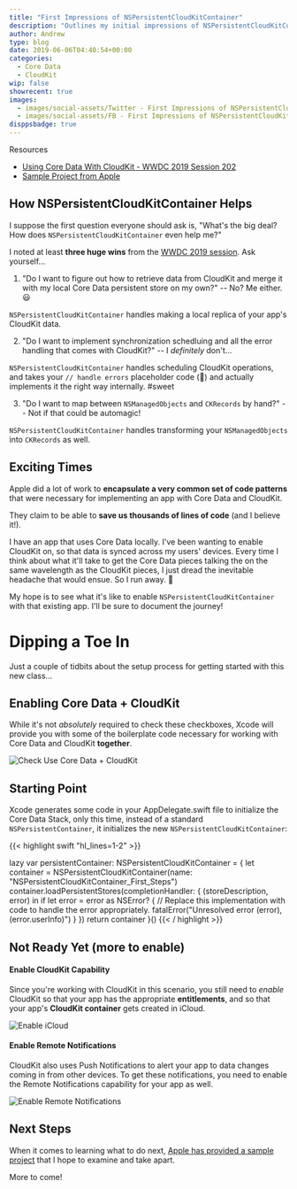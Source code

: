 ```yaml
---
title: "First Impressions of NSPersistentCloudKitContainer"
description: "Outlines my initial impressions of NSPersistentCloudKitContainer and what excites me about building Core Data and CloudKit apps moving forward."
author: Andrew
type: blog
date: 2019-06-06T04:40:54+00:00
categories:
  - Core Data
  - CloudKit
wip: false
showrecent: true
images:
  - images/social-assets/Twitter - First Impressions of NSPersistentCloudKitContainer.png
  - images/social-assets/FB - First Impressions of NSPersistentCloudKitContainer.png
disppsbadge: true
---
```


<a name="resources" class="jump-target"></a>
<div class="resources">
<div class="resources-header">
Resources
</div>
<ul class="resources-content">
<li>
<i class="fas fa-link"></i> <a href="https://developer.apple.com/videos/play/wwdc2019/202" rel="nofollow">Using Core Data With CloudKit - WWDC 2019 Session 202</a>
</li>
<li>
<i class="fas fa-file-code"></i> <a href="https://developer.apple.com/documentation/coredata/synchronizing_a_local_store_to_the_cloud" rel="nofollow">Sample Project from Apple</a>
</li>
</ul>
</div>

## How NSPersistentCloudKitContainer Helps
I suppose the first question everyone should ask is, "What's the big deal?  How does `NSPersistentCloudKitContainer` even help me?"

I noted at least **three huge wins** from the <a href="https://developer.apple.com/videos/play/wwdc2019/202" rel="nofollow">WWDC 2019 session</a>.  Ask yourself...

1) "Do I want to figure out how to retrieve data from CloudKit and merge it with my local Core Data persistent store on my own?" -- No?  Me either. 😃

`NSPersistentCloudKitContainer` handles making a local replica of your app's CloudKit data.

2) "Do I want to implement synchronization schedluing and all the error handling that comes with CloudKit?" -- I *definitely* don't...  

`NSPersistentCloudKitContainer` handles scheduling CloudKit operations, and takes your `// handle errors` placeholder code (👀) and actually implements it the right way internally. #sweet

3) "Do I want to map between `NSManagedObjects` and `CKRecords` by hand?" -- Not if that could be automagic!

`NSPersistentCloudKitContainer` handles transforming your `NSManagedObjects` into `CKRecords` as well.

## Exciting Times
Apple did a lot of work to **encapsulate a very common set of code patterns** that were necessary for implementing an app with Core Data and CloudKit.

They claim to be able to **save us thousands of lines of code** (and I believe it!).

I have an app that uses Core Data locally. I've been wanting to enable CloudKit on, so that data is synced across my users' devices.  Every time I think about what it'll take to get the Core Data pieces talking the on the same wavelength as the CloudKit pieces, I just dread the inevitable headache that would ensue.  So I run away.  😬

My hope is to see what it's like to enable `NSPersistentCloudKitContainer` with that existing app.  I'll be sure to document the journey!

# Dipping a Toe In
Just a couple of tidbits about the setup process for getting started with this new class...

## Enabling Core Data + CloudKit
While it's not *absolutely* required to check these checkboxes, Xcode will provide you with some of the boilerplate code necessary for working with Core Data and CloudKit **together**.

![Check Use Core Data + CloudKit](enable-coredata-cloudkit.png)

## Starting Point
Xcode generates some code in your AppDelegate.swift file to initialize the Core Data Stack, only this time, instead of a standard `NSPersistentContainer`, it initializes the new `NSPersistentCloudKitContainer`:

{{< highlight swift "hl_lines=1-2" >}}

lazy var persistentContainer: NSPersistentCloudKitContainer = {
        let container = NSPersistentCloudKitContainer(name: "NSPersistentCloudKitContainer_First_Steps")
        container.loadPersistentStores(completionHandler: { (storeDescription, error) in
            if let error = error as NSError? {
                // Replace this implementation with code to handle the error appropriately.
                fatalError("Unresolved error \(error), \(error.userInfo)")
            }
        })
        return container
    }()
{{< / highlight >}}

## Not Ready Yet (more to enable)

#### Enable CloudKit Capability
Since you're working with CloudKit in this scenario, you still need to *enable* CloudKit so that your app has the appropriate **entitlements**, and so that your app's **CloudKit container** gets created in iCloud.

![Enable iCloud](enable-icloud.gif)

#### Enable Remote Notifications
CloudKit also uses Push Notifications to alert your app to data changes coming in from other devices.  To get these notifications, you need to enable the Remote Notifications capability for your app as well.

![Enable Remote Notifications](enable-remote-notifications.gif)

## Next Steps

When it comes to learning what to do next, <a href="https://developer.apple.com/documentation/coredata/synchronizing_a_local_store_to_the_cloud" rel="nofollow">Apple has provided a sample project</a> that I hope to examine and take apart.

More to come!